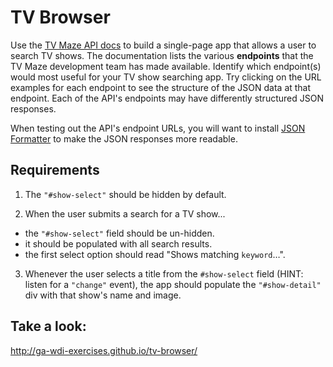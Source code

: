 # TV Browser

Use the [TV Maze API docs](http://www.tvmaze.com/api) to build a single-page app that allows a user to search TV shows. The documentation lists the various **endpoints** that the TV Maze development team has made available. Identify which endpoint(s) would most useful for your TV show searching app. Try clicking on the URL examples for each endpoint to see the structure of the JSON data at that endpoint. Each of the API's endpoints may have differently structured JSON responses.

When testing out the API's endpoint URLs, you will want to install [JSON Formatter](https://chrome.google.com/webstore/detail/json-formatter/bcjindcccaagfpapjjmafapmmgkkhgoa?hl=en) to make the JSON responses more readable.

## Requirements

 1. The `"#show-select"` should be hidden by default.

 2. When the user submits a search for a TV show...
  - the `"#show-select"` field should be un-hidden.
  - it should be populated with all search results.
  - the first select option should read "Shows matching `keyword`…".

 3. Whenever the user selects a title from the `#show-select` field (HINT: listen for a `"change"` event), the app should populate the `"#show-detail"` div with that show's name and image.

## Take a look:

http://ga-wdi-exercises.github.io/tv-browser/
